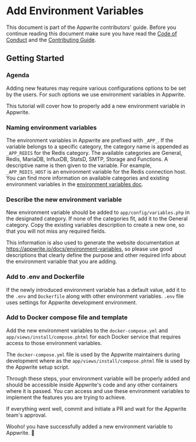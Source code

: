 # Add Environment Variables

This document is part of the Appwrite contributors' guide. Before you continue reading this document make sure you have read the [Code of Conduct](https://github.com/appwrite/appwrite/blob/master/CODE_OF_CONDUCT.md) and the [Contributing Guide](https://github.com/appwrite/appwrite/blob/master/CONTRIBUTING.md).

## Getting Started

### Agenda
Adding new features may require various configurations options to be set by the users. For such options we use environment variables in Appwrite.

This tutorial will cover how to properly add a new environment variable in Appwrite.

### Naming environment variables
The environment variables in Appwrite are prefixed with `_APP_`. If the variable belongs to a specific category, the category name is appended as `_APP_REDIS` for the Redis category. The available categories are General, Redis, MariaDB, InfluxDB, StatsD, SMTP, Storage and Functions. A descriptive name is then given to the variable. For example, `_APP_REDIS_HOST` is an environment variable for the Redis connection host. You can find more information on available categories and existing environment variables in the [environment variables doc](https://appwrite.io/docs/environment-variables).

### Describe the new environment variable
New environment variable should be added to `app/config/variables.php` in the designated category. If none of the categories fit, add it to the General category. Copy the existing variables description to create a new one, so that you will not miss any required fields.

This information is also used to generate the website documentation at https://appwrite.io/docs/environment-variables, so please use good descriptions that clearly define the purpose and other required info about the environment variable that you are adding.

### Add to .env and Dockerfile
If the newly introduced environment variable has a default value, add it to the `.env` and `Dockerfile` along with other environment variables. `.env` file uses settings for Appwrite development environment.

### Add to Docker compose file and template
Add the new environment variables to the `docker-compose.yml` and `app/views/install/compose.phtml` for each Docker service that requires access to those environment variables.

The `docker-compose.yml` file is used by the Appwrite maintainers during development where as the `app/views/install/compose.phtml` file is used by the Appwrite setup script.

Through these steps, your environment variable will be properly added and should be accessible inside Appwrite's code and any other containers where it is passed. You can access and use these environment variables to implement the features you are trying to achieve.

If everything went well, commit and initiate a PR and wait for the Appwrite team's approval.

Wooho! you have successfully added a new environment variable to Appwrite. 🎉
